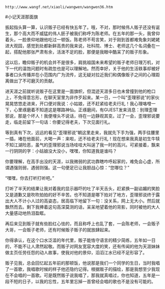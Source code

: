 `http://www.wangf.net/xiaoli/wangwen/wangwen36.htm`

#小记天涯那面旗

扳起指头算一算，认识贩子已经有快五年了。哦，不对，那时候伟人贩子还没有诞生，那个高大而不威猛的伟人胚子被我们称呼为陈老师。在五年的那一头，我曾仰着头，一脸景仰地跟他吃过一顿饭。陈老师不苟言笑，对于刚到首都难免象刘姥姥进大观园，感觉到处都新鲜高贵的我来说，社科院、博士、老师这几个名词叠在一起，搭配他那张严肃有余，活泼不足的脸，那便是我眼中酷呆了的贩子形象。

这以后，瞻仰贩子的机会并不是很多，肩挑祖国未来希望的贩子老师日理万机，对下一代的温饱问题时有疏忽也是可以理解地。然而幸好，关于他的生活轶事却被好事者口头传播并在小范围内广为流传，这无疑对拉近我们和偶像贩子之间的心理距离做出了不可磨灭的贡献。

进天涯之前就听说贩子在这里是一面旗帜，但混迹天涯多日也未曾撞到他的枪口上，不免得意忘形，在聊天室里为非作歹起来。某一日，一个叫“歪理邪说”的家伙晃晃悠悠走进来，开口便对我说：小姑娘，还不赶紧给老夫行礼！我心理咯噔一下，心里琢磨着不知道这是哪路神仙。正琢磨间，有GUEST发来消息：别理歪理邪说，那是个坏人！我便埋头不说话，待在一边静观其变。过了一会，歪理邪说要走，临走前留下一句话：你要记得老夫，下次见面行礼。

等到真有下次，远远的看见“歪理邪说”朝这里走来，我就先下手为强，两手往腰里一插，堵在他面前，大喝一声：来啦，还不给老夫行礼！现在想来我真是初生牛犊不知江湖险恶，虽气的歪理邪说当场哇哇大叫逞了我一时的高兴。可紧接着，飘来一行阴阴的字：小姑娘没大没小，嘿嘿，你知道我是谁吗？

你要理解，在高手出没的天涯，以我微弱的武功靠瞎咋呼起家的，难免会心虚，所谓遇强则弱，遇弱则强。这一句便足已让我胆战心惊：“您哪位？”

“嘿嘿，你去打听打听吧。”

打听了半天的结果让我对着我的显示器吓的吐了半天舌头，赶紧换一副谄媚的笑脸又是道歉又是吹吹拍拍的好不辛苦。也不知道是哪下拍对了地方，歪理邪说终于露出大人不计小人过的高姿态，居高临下地留下一句：没关系，网上无大小。然后就飘然而去。剩下我捧着这句高深莫测的话，呆呆地望着他的背影，同时被他的大人大量感动地热泪盈眶。

再后来见到贩子就有些脸红心怯的，而且称呼上也乱了套，一会陈老师，一会贩子大哥，一会贩子老师，还有时候贩子贩子的就放肆起来。

你得承认，在这个口水泛滥的年代里，贩子能恪守语言的精少简练，五年如一日的，不能不让人肃然起敬。而贩子对网友宽容大度的笑，还有传闻的他为天涯妹妹做主页任劳任怨的动人故事，使我对他的景仰，滔滔江水已经不足形容了。

贩子见我，总会回忆起五年前的那顿饭，他说那是我们一个同学的生日，当时我唱了一首歌，我唱歌时候的样子他还隐约记得。根据贩子的描绘，那是我想至少我现在不会唱的一首歌。可是既然贩子说我唱了，那我就真唱过，你也知道，五年是一段不短的日子，以我的忘性，五年里忘掉一首曾经会唱的歌也不是没有可能的。